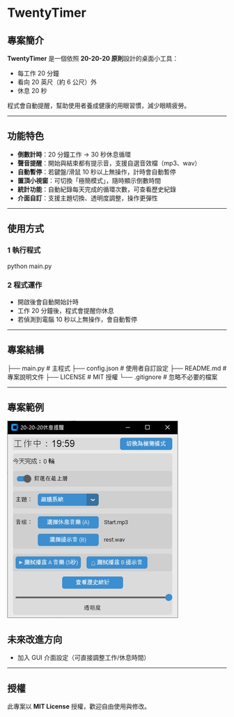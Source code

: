 # TwentyTimer 

##  專案簡介
**TwentyTimer** 是一個依照 **20-20-20 原則**設計的桌面小工具：  
- 每工作 20 分鐘  
- 看向 20 英尺（約 6 公尺）外  
- 休息 20 秒  

程式會自動提醒，幫助使用者養成健康的用眼習慣，減少眼睛疲勞。  

---

##  功能特色
-  **倒數計時**：20 分鐘工作 → 30 秒休息循環  
-  **聲音提醒**：開始與結束都有提示音，支援自選音效檔（mp3、wav）  
-  **自動暫停**：若鍵盤/滑鼠 10 秒以上無操作，計時會自動暫停  
-  **置頂小視窗**：可切換「極簡模式」，隨時顯示倒數時間  
-  **統計功能**：自動紀錄每天完成的循環次數，可查看歷史紀錄  
-  **介面自訂**：支援主題切換、透明度調整，操作更彈性  


---

##  使用方式


### 1 執行程式

python main.py


### 2 程式運作

* 開啟後會自動開始計時
* 工作 20 分鐘後，程式會提醒你休息
* 若偵測到電腦 10 秒以上無操作，會自動暫停

---


##  專案結構



├── main.py          # 主程式
├── config.json      # 使用者自訂設定
├── README.md        # 專案說明文件
├── LICENSE          # MIT 授權
└── .gitignore       # 忽略不必要的檔案

---

##  專案範例

![範例](assets/TwentyTimer.jpg)


##  未來改進方向

* 加入 GUI 介面設定（可直接調整工作/休息時間）

---

##  授權

此專案以 **MIT License** 授權，歡迎自由使用與修改。
